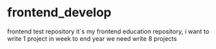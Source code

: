 # frontend_develop
frontend test repository
it`s my frontend education repository, i want to write 1 project in week to end year
we need write 8 projects
